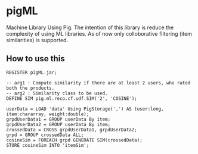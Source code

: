 # pigML

Machine Library Using Pig. The intention of this library is reduce the complexity of using
ML libraries. As of now only colloborative filtering (item similarities) is supported.

## How to use this

```
REGISTER pigML.jar;

-- arg1 : Compute similarity if there are at least 2 users, who rated both the products.
-- arg2 : Similarity class to be used.
DEFINE SIM pig.ml.reco.cf.udf.SIM('2', 'COSINE');

userData = LOAD 'data' Using PigStorage(',') AS (user:long, item:chararray, weight:double);
grpdUserData1 = GROUP userData By item;
grpdUserData2 = GROUP userData By item;
crossedData = CROSS grpdUserData1, grpdUserData2;
grpd = GROUP crossedData ALL;
cosineSim = FOREACH grpd GENERATE SIM(crossedData);
STORE cosineSim INTO 'itemSim';
```
